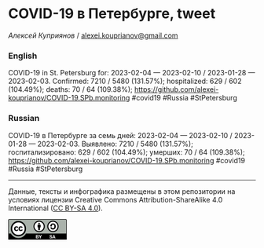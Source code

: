 COVID-19 в Петербурге, tweet
============================

*Алексей Куприянов* /
<a href="mailto:alexei.kouprianov@gmail.com" class="email">alexei.kouprianov@gmail.com</a>

### English

COVID-19 in St. Petersburg for: 2023-02-04 — 2023-02-10 / 2023-01-28 —
2023-02-03. Сonfirmed: 7210 / 5480 (131.57%); hospitalized: 629 / 602
(104.49%); deaths: 70 / 64 (109.38%);
<a href="https://github.com/alexei-kouprianov/COVID-19.SPb.monitoring" class="uri">https://github.com/alexei-kouprianov/COVID-19.SPb.monitoring</a>
\#covid19 \#Russia \#StPetersburg

### Russian

COVID-19 в Петербурге за семь дней: 2023-02-04 — 2023-02-10 / 2023-01-28
— 2023-02-03. Выявлено: 7210 / 5480 (131.57%); госпитализировано: 629 /
602 (104.49%); умерших: 70 / 64 (109.38%);
<a href="https://github.com/alexei-kouprianov/COVID-19.SPb.monitoring" class="uri">https://github.com/alexei-kouprianov/COVID-19.SPb.monitoring</a>
\#covid19 \#Russia \#StPetersburg

------------------------------------------------------------------------

Данные, тексты и инфографика размещены в этом репозитории на условиях
лицензии Creative Commons Attribution-ShareAlike 4.0 International ([CC
BY-SA 4.0](https://creativecommons.org/licenses/by-sa/4.0/)).

![](../misc/CC-BY-SA-icon.png "CC-BY-SA")
